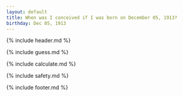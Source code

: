 ```yaml
---
layout: default
title: When was I conceived if I was born on December 05, 1913?
birthday: Dec 05, 1913
---
```


{% include header.md %}

{% include guess.md %}

{% include calculate.md %}

{% include safety.md %}

{% include footer.md %}



